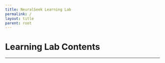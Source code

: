 ```yaml
---
title: NeuralSeek Learning Lab
permalink: /
layout: title
parent: root
---
```


# Learning Lab Contents

---
